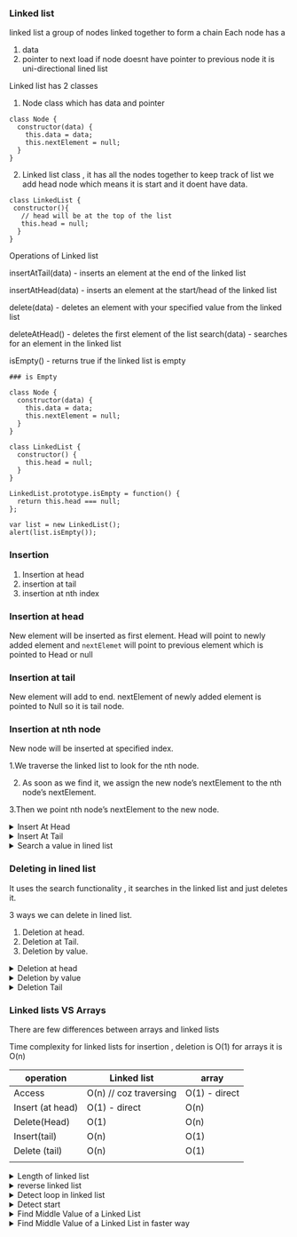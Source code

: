 ### Linked list

linked list a group of nodes linked together to form a chain
Each node has a

1. data
2. pointer to next load
   if node doesnt have pointer to previous node it is
   uni-directional lined list

Linked list has 2 classes

1. Node class which has data and pointer

```
class Node {
  constructor(data) {
    this.data = data;
    this.nextElement = null;
  }
}
```

2. Linked list class , it has all the nodes together
   to keep track of list we add head node which means
   it is start and it doent have data.

```
class LinkedList {
 constructor(){
   // head will be at the top of the list
   this.head = null;
  }
}
```

Operations of Linked list

insertAtTail(data) - inserts an element at the end of the linked list

insertAtHead(data) - inserts an element at the start/head of the linked list

delete(data) - deletes an element with your specified value from the linked list

deleteAtHead() - deletes the first element of the list
search(data) - searches for an element in the linked list

isEmpty() - returns true if the linked list is empty

```
### is Empty

class Node {
  constructor(data) {
    this.data = data;
    this.nextElement = null;
  }
}

class LinkedList {
  constructor() {
    this.head = null;
  }
}

LinkedList.prototype.isEmpty = function() {
  return this.head === null;
};

var list = new LinkedList();
alert(list.isEmpty());

```

### Insertion

1. Insertion at head
2. insertion at tail
3. insertion at nth index

### Insertion at head

New element will be inserted as first element.
Head will point to newly added element and `nextElemet`
will point to previous element which is pointed to
Head or null

### Insertion at tail

New element will add to end.
nextElement of newly added element is pointed to Null
so it is tail node.

### Insertion at nth node

New node will be inserted at specified index.

1.We traverse the linked list to look for the nth node.

2. As soon as we find it, we assign the new node’s
   nextElement to the nth node’s nextElement.

3.Then we point nth node’s nextElement to the new node.

<details><summary>Insert At Head</summary>
<p>

```javascript
class Node {
  constructor(data) {
    this.data = data;
    this.nextElement = null;
  }
}
class LinkedList {
  constructor() {
    this.head = null;
  }
  isEmpty() {
    return this.head === null;
  }
  insertAtHead(newData) {
    const tempNode = new Node(newData);
    tempNode.nextElement = this.head;
    this.head = tempNode;
    return this;
  }
  printList() {
    console.log(this.head);
  }
}

const list = new LinkedList();
for (var i = 0; i < 9; i++) {
  list.insertAtHead(i);
}
list.printList();
```

```
insertAtHead(newData) {
  // create new node with new data
    const tempNode = new Node(newData);
 // attach nextelement property to current head
    tempNode.nextElement = this.head;
 // attach newly created head to temp node
    this.head = tempNode;
    return this;
  }
```

</p>
```
Time complexity
At every instance, we point the head Node to a new
Node. Therefore, the time complexity for insertion at
head is O(1).
```
</details>

<details><summary>Insert At Tail</summary>
<p>

```
Reference :
https://www.youtube.com/watch?v=IILYDOd_KGs
```

```javascript
LinkedList.prototype.insertAtTail = function(newData) {
  //Creating a new Node with data as newData
  let node = new Node(newData);

  //check for case when list is empty
  if (this.isEmpty()) {
    //Needs to Insert the new node at Head
    this.head = node;
    return this;
  }

  //Start from head
  let currentNode = this.head;

  //Iterate to the last element
  while (currentNode.nextElement != null) {
    currentNode = currentNode.nextElement;
  }

  //Make new node the nextElement of last node of list
  currentNode.nextElement = node;
  return this;
};
```

```
Time complexity
O(n)
```

</p>

</details>

<details><summary>Search a value in lined list</summary>
<p>

```
Only way is to loop like arrays
```

```javascript
search(value) {
    let currentNode = this.head;
    while (currentNode !== null) {
      if (currentNode.data === value) {
        return true; // found
      }
      currentNode = currentNode.nextElement;
    }
    return false;
  }
```

```
Time complexity
O(n)
```

</p>

</details>

### Deleting in lined list

It uses the search functionality , it searches in the
linked list and just deletes it.

3 ways we can delete in lined list.

1. Deletion at head.
2. Deletion at Tail.
3. Deletion by value.

<details><summary>Deletion at head</summary>
<p>

```
It is just simple, link head to first element so zeroth
element will be removed :)
```

```javascript
deleteAtHead() {
    if (this.isEmpty()) {
      return this;
    }
    let currentNode = this.head;
    this.head = currentNode.nextElement;
    return this;
  }
```

```
Time complexity
O(1)
```

</p>
</details>

<details><summary>Deletion by value</summary>
<p>

```
loop to list .
while you are at current index , compare value with
nextElement data , if same then link currentItem next
element to currentNode.nextElement.nextElement.
```

```javascript
deleteVal(value) {
    if (this.isEmpty()) {
      return;
    }
    let currentNode = this.head;
    if (currentNode.data === value) {
      this.head = currentNode.nextElement;
      return true;
    }
    while (currentNode.nextElement !== null) {
      if (currentNode.nextElement.data === value) {
        currentNode.nextElement = currentNode.nextElement.nextElement;
        return true;
      }
      currentNode = currentNode.nextElement;
    }
    return this;
  }
```

```
Time complexity
O(1)
```

</p>

</details>

<details><summary>Deletion Tail</summary>
<p>

```
We just need to reach the second last node and update its
nextElement.
```

```javascript
deleteAtTail() {
    if (this.isEmpty()) {
      return this;
    }
    let firstNode = this.head;
    if (firstNode.nextElement == null) {
      this.deleteAtHead();
      return this;
    }
    //otherwise traverse to reach second last node
    while (firstNode.nextElement.nextElement != null) {
      firstNode = firstNode.nextElement;
    }
    //since you have reached second last node, just update its nextElement pointer to point at null, skipping the last node
    firstNode.nextElement = null;
    return this;
  }
```

```
Time complexity
O(n)
```

</p>

</details>

### Linked lists VS Arrays

There are few differences between arrays and linked lists

Time complexity for linked lists for insertion , deletion is
O(1) for arrays it is O(n)

| operation        | Linked list            | array         |
| ---------------- | ---------------------- | ------------- |
| Access           | O(n) // coz traversing | O(1) - direct |
| Insert (at head) | O(1) - direct          | O(n)          |
| Delete(Head)     | O(1)                   | O(n)          |
| Insert(tail)     | O(n)                   | O(1)          |
| Delete (tail)    | O(n)                   | O(1)          |
|                  |                        |               |

<details><summary>Length of linked list</summary>
<p>

```javascript
length() {
    let currentNode = this.head;
    var size = 0;
    while (currentNode !== null) {
      size++;
      currentNode = currentNode.nextElement;
    }
    //alert(size);
    return size;
  }
```

```
Time complexity
O(n)
```

</p>

</details>

<details><summary>reverse linked list</summary>
<p>

```
It is simple , we just store ref to previous node and next.
in linked list next element points to next element so here
we will make next element point to previous element so it will be
reversed for first element previous node will be null.
and in last change head to first element.
```

```javascript
reverse() {
    let prevNode = null;
    let currentNode = this.head;
    let nextNode = null;

    while (currentNode != null) {
      nextNode = currentNode.nextElement;
      currentNode.nextElement = prevNode;
      prevNode = currentNode;
      currentNode = nextNode;
    }
    this.head = prevNode;
    console.log(this.head);
  }
```

```
Time complexity
O(n)
```

</p>

</details>

<details><summary>Detect loop in linked list</summary>
<p>

```
Reference : https://www.youtube.com/watch?v=zbozWoMgKW0
```

```
Floyd’s Cycle-Finding Algorithm

head->1->5->7->3 // doent contain a loop
head->1->5->7>-3->5 // its a loop as 1 is point to 5 and 3 pointing to 5;
basically doesnot end with null
```

```javascript
detectLoop() {
    let onestep = this.head;
    let twostep = this.head;
    while (
      onestep !== null &&
      twostep !== null &&
      twostep.nextElement !== null
    ) {
      onestep = onestep.nextElement;
      twostep = twostep.nextElement.nextElement;
      if (onestep === twostep) {
        console.log("loop");
        return true;
      }
    }
    return false;
  }
```

```javascript
// Adding loop
let list = new LinkedList();

list.insertAtHead(21);
list.insertAtHead(14);
list.insertAtHead(7);

let head = list.getHead();
let node = list.getHead();

// Adding a loop
for (var i = 0; i < 4; i++) {
  if (node.nextElement == null) {
    node.nextElement = head.nextElement;
    break;
  }
  node = node.nextElement;
}
```

```
Explanation
Take 2 pointers
while loop -> if any one is null hen there is no loop
incerement one pointer by one step and other by 2 steps.
if both meet then there is loop
```

```
Time complexity
O(n)
```

</p>

</details>

<details><summary>Detect start</summary>
<p>

```javascript
```

```

```

</p>

</details>

<details><summary>Find Middle Value of a Linked List</summary>
<p>

```javascript
findMid() {
    let midNode = null;
    let length = 0;
    let tempNode = list.getHead();
    while (tempNode != null) {
      tempNode = tempNode.nextElement;
      length++;
    }
    let middle = Math.ceil(length / 2);
    midNode = list.getHead();
    for (var i = 1; i < middle; i++) {
      midNode = midNode.nextElement;
    }
    console.log("middle");
    console.log(midNode);
    return midNode;
  }
```

```
Time complexity
O(n)
```

</p>

</details>

<details><summary>Find Middle Value of a Linked List 
in faster way
</summary>
<p>
```
In the same iteration we will maintain 2 pointers , 1st pointer will
increment by 1 and 2nd pointer will increment by 2 steps if at any
point if anyone is null then 1st pointer is midddle value.
```
```javascript
findMidFast() {
    let midNode = null;
    //Write your code here
    if (list.isEmpty()) {
      return null;
    }
    let slowerNode = list.getHead();
    let fasterNode = list.getHead();
    if (slowerNode.nextElement == null) {
      return slowerNode;
    }
    while (slowerNode.nextElement != null && fasterNode.nextElement != null) {
      slowerNode = slowerNode.nextElement;
      fasterNode = fasterNode.nextElement.nextElement;
    }
    console.log(slowerNode);
    return slowerNode;
  }
```

```
Time complexity
O(n)
```

</p>

</details>
